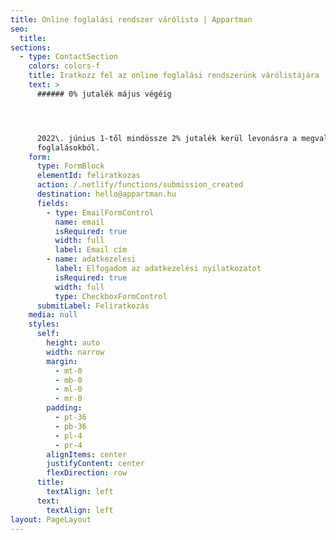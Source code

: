 ```yaml
---
title: Online foglalási rendszer várólista | Appartman
seo:
  title: 
sections:
  - type: ContactSection
    colors: colors-f
    title: Iratkozz fel az online foglalási rendszerünk várólistájára
    text: >
      ###### 0% jutalék május végéig




      2022\. június 1-től mindössze 2% jutalék kerül levonásra a megvalósult
      foglalásokból.
    form:
      type: FormBlock
      elementId: feliratkozas
      action: /.netlify/functions/submission_created
      destination: hello@appartman.hu
      fields:
        - type: EmailFormControl
          name: email
          isRequired: true
          width: full
          label: Email cím
        - name: adatkezelesi
          label: Elfogadom az adatkezelési nyilatkozatot
          isRequired: true
          width: full
          type: CheckboxFormControl
      submitLabel: Feliratkozás
    media: null
    styles:
      self:
        height: auto
        width: narrow
        margin:
          - mt-0
          - mb-0
          - ml-0
          - mr-0
        padding:
          - pt-36
          - pb-36
          - pl-4
          - pr-4
        alignItems: center
        justifyContent: center
        flexDirection: row
      title:
        textAlign: left
      text:
        textAlign: left
layout: PageLayout
---
```

